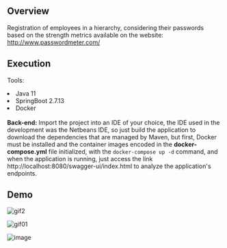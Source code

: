 ## Overview

Registration of employees in a hierarchy, considering their passwords based on the strength metrics available on the website: http://www.passwordmeter.com/

## Execution

Tools:
<li> Java 11 </li>
<li> SpringBoot 2.7.13 </li>
<li> Docker </li>
<br>
<strong>Back-end: </strong>
Import the project into an IDE of your choice, the IDE used in the development was the Netbeans IDE, 
so just build the application to download the dependencies that are managed by Maven,
but first, Docker must be installed and the container images encoded in the <strong>docker-compose.yml</strong> file initialized, 
with the <code>docker-compose up -d</code> command, and when the application is running, just access the link http://localhost:8080/swagger-ui/index.html to analyze the application's endpoints.

## Demo

![gif2](https://github.com/MiguelCastro9/API-hierarchy/assets/56695817/8c4c0ef2-5b86-4948-8446-e212a7b71cb4)

![gif01](https://github.com/MiguelCastro9/API-hierarchy/assets/56695817/46f42fef-1373-48f1-a2f8-edabdae48a87)


![image](https://github.com/MiguelCastro9/API-hierarchy/assets/56695817/16bc97ec-3d8f-4bd8-bb90-faf278571ef6)
